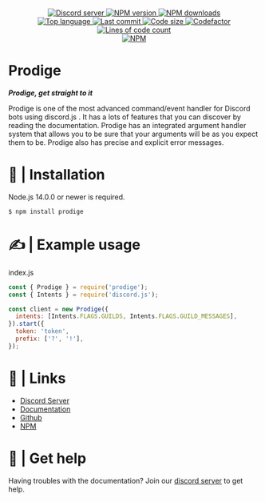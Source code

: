 <div align="center">
  <p>
    <br />
    <a href="https://discord.gg/es2CtXymWP">
      <img src="https://img.shields.io/discord/858870341015306271?color=5865F2&logo=discord&logoColor=white" alt="Discord server" />
    </a>
    <a href="https://www.npmjs.com/package/prodige">
      <img src="https://img.shields.io/npm/v/prodige.svg?maxAge=3600" alt="NPM version" />
    </a>
    <a href="https://www.npmjs.com/package/prodige">
      <img src="https://img.shields.io/npm/dt/prodige.svg?maxAge=3600" alt="NPM downloads" />
    </a>
    <br />
    <a href="https://github.com/Expensiveee/prodige">
      <img src="https://img.shields.io/github/languages/top/Expensiveee/prodige" alt="Top language" />
    </a>
    <a href="https://github.com/Expensiveee/prodige">
      <img src="https://img.shields.io/github/last-commit/Expensiveee/prodige" alt="Last commit" />
    </a>
    <a href="https://github.com/Expensiveee/prodige">
      <img src="https://img.shields.io/github/languages/code-size/Expensiveee/prodige" alt="Code size" />
    </a>
    <a href="https://www.codefactor.io/repository/github/expensiveee/prodige">
        <img src="https://www.codefactor.io/repository/github/expensiveee/prodige/badge" alt="Codefactor" />
    </a>
    <a href="https://github.com/Expensiveee/prodige">
        <img src="https://tokei.rs/b1/github/Expensiveee/prodige?category=lines" alt="Lines of code count" />
    </a>
    <br />
    <a href='https://nodei.co/npm/prodige/' target='_blank'>
      <img src="https://nodei.co/npm/prodige.png" alt="NPM" />
    </a>
    <br />
  </p>
</div>

# Prodige

_**Prodige, get straight to it**_

Prodige is one of the most advanced command/event handler for Discord bots using discord.js . It has a lots of features that you can discover by reading the documentation. Prodige has an integrated argument handler system that allows you to be sure that your arguments will be as you expect them to be. Prodige also has precise and explicit error messages.

# 📂 | Installation

Node.js 14.0.0 or newer is required.

```
$ npm install prodige
```

# ✍ | Example usage

index.js

```js
const { Prodige } = require('prodige');
const { Intents } = require('discord.js');

const client = new Prodige({
  intents: [Intents.FLAGS.GUILDS, Intents.FLAGS.GUILD_MESSAGES],
}).start({
  token: 'token',
  prefix: ['?', '!'],
});
```

# 👥 | Links

- [Discord Server](https://discord.gg/es2CtXymWP)
- [Documentation](https://theexpensiveee.gitbook.io/prodige)
- [Github](https://github.com/Expensiveee/prodige)
- [NPM](https://npmjs.com/package/prodige)

# 🦮 | Get help

Having troubles with the documentation? Join our [discord server](https://discord.gg/es2CtXymWP) to get help.
